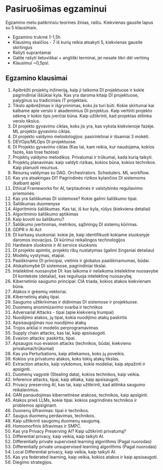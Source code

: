 # Pasiruošimas egzaminui

Egzamino metu patikrinsiu teorines žinias, raštu. Kiekvienas gausite lapus su 5 klausimais.

* Egzamino trukmė 1-1,5h
* Klausimų skaičius - 7 iš kurių reikia atsakyti 5, kiekvienas gausite skirtingus
* Rašyti suprantamai
* Galite rašyti lietuviškai + angliški terminai, jei nesate tikri dėl vertimų
* Klausimui ~0,5psl.

## Egzamino klausimai

1. Apibrėžti projektų inžineriją, kaip ji taikoma DI projektuose ir kokie pagrindiniai iššūkiai kyla. Kas yra daroma kitaip DI projektuose, palyginus su tradiciniais IT projektais.
2. Tikslo apibrėžimas ir išgryninimas, koks jis turi būti. Kokie skirtumai kai kalbame apie verslo ir akademinius DI projektus. Kaip vertinti projekto sėkmę ir kokio tipo įverčiai būna. Kaip užtikrinti, kad projektas stitinka verslo tikslus.
3. DI projekto gyvavimo ciklas, koks jis yra, kas vyksta kiekvienoje fazėje. ML projekto gyvavimo ciklas.
4. DI projekto valdymo metodologijos: pasirinktinai ir išsamiai 3 mokėti.
5. DEVOps/MLOps DI projektuose.
6. DI Projekto gyvavimo ciklas (Kas tai, kam reikia, kur naudojama, kokios fazės, kas tose fazėse)
7. Projektų valdymo metodikos. Privalumai ir trūkumai, kada kurią taikyti.
8. Projektų planavimas: kaip valdyti rizikas, kokios būna, kokios technikos. Kaip planuoti resursus.
9. Resursų valdymas su DAG. Orchestrators. Schedulers. ML workflow.
10. Kas yra atsakingas DI? Pagrindinės rizikos kylančios DI sistemoms (kalbant apie)
11. Ethical Frameworks for AI, tarptautinės ir valstybinės reguliavimo priemonės.
12. Kas yra šališkumas DI sistemose? Kokie galimi šališkumo tipai.
13. Šališkumas duomenyse
14. Algoritminis šališkumas. Kas tai, iš kur kyla, rūšys (kiekviena detaliai)
15. Algoritminio šališkumo aptikimas
16. Kaip kovoti su šališkumu?
17. Šališkumo įvertinimas, metrikos, sąžiningų DI sistemų kūrimas.
18. GDPR ir AI Act
19. DI karkasų sluoksniai: kokie jie, kaip identifikuoti kokiame sluoksnyje daromos inovacijos. DI kūrimui reikalingos technologijos
20. Hardware sluoksnis ir AI service sluoksnis
21. DI projekto apimtis, projekto ribų nustatymas (galimi žingsniai detaliau)
22. Modelių vystymas, etapai.
23. Paaiškinamo DI principai, vietinis ir globalus paaiškinamumas, būdai.
24. Atskaitomybė DI sistemose, pagrindiniai tikslai.
25. Intelektinė nuosavybė DI: kas laikoma ir nelaikoma intelektine nuosavybe DI kontekste (detaliai), kas reguliuoja intelektinę nuosavybę.
26. Kibernetinio saugumo principai: CIA triada, kokios atakos kiekvienam būna.
27. Atakos ir grėsmių vektoriai.
28. Kibernetinių atakų tipai.
29. Saugumo užtikrinimas ir didinimas DI sistemose ir projektuose.
30. Duomenų anonimizavimo svarba ir technikos
31. Adversarial Attacks - tipai (apie kiekvieną trumpai)
32. Nuodijimo atakos, jų tipai, kokia nuodijimo atakų paskirtis
33. Apsisaugojimas nuo nuodijimo atakų
34. Trojos arkliai ir modelio perprogramavimas
35. Supply chain attacks, kas tai, kaip apsisaugoti.
36. Evasion attacks: paskirtis, tipai.
37. Apsaugos nuo evasion attacks (technikos, būdai, kiekvieno privalumai/trūkumai)
38. Kas yra Perturbations, kaip atliekamos, koks jų poveikis.
39. Kokios yra privatumo atakos, koks tokių atakų tikslas.
40. Extraction attacks, kaip vykdomos, kokie modeliai, kaip atpažinti ir apsiginti.
41. Duomenų vagystė (Stealing data), kokios technikos, kaip veikia.
42. Inference attacks, tipai, kaip atliaka, kaip apsisaugoti.
43. Privacy preserving AI, kas tai, kaip užtikrinti, kad atitinka saugumo reikalavimus.
44. GAN panaudojimas kibernetinėse atakose, technikos, kaip apsiginti.
45. Atakos prieš LLMs, kokie tipai. kokios pagrindinės technikos ir problemos apsiginant.
46. Duonenų šifravimas: tipai ir technikos.
47. Saugus duomenų perdavimas, technikos.
48. Kaip užtikrinti saugomų duomenų saugumą.
49. Homomorfinis šifravimas ir SMPC.
50. Kas yra Privacy Preserving AI? Kaip užtikrinti privatumą?
51. Differential privacy, kaip veikia, kaip taikyti AI.
52. Differentially private supervised learning algorithms (Pagal nuorodas)
53. Differentially private unsupervised learning algorithms (Pagal nuorodas)
54. Local Differential privacy, kaip veikia, kaip taikyti AI.
55. Kas yra federated learning, kaip veikia, kokios atakos ir kaip apsisaugoti.
56. Diegimo strategijos.



